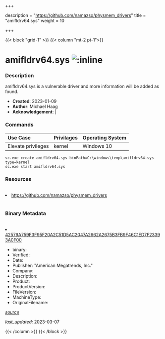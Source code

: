 +++

description = "https://github.com/namazso/physmem_drivers"
title = "amifldrv64.sys"
weight = 10

+++


{{< block "grid-1" >}}
{{< column "mt-2 pt-1">}}




# amifldrv64.sys ![:inline](/images/twitter_verified.png) 



### Description


amifldrv64.sys is a vulnerable driver and more information will be added as found.


- **Created**: 2023-01-09
- **Author**: Michael Haag
- **Acknowledgement**:  | [](https://twitter.com/)

### Commands

| Use Case | Privilages | Operating System | 
|:---- | ---- | ---- |
| Elevate privileges | kernel | Windows 10 |

```
sc.exe create amifldrv64.sys binPath=C:\windows\temp\amifldrv64.sys type=kernel
sc.exe start amifldrv64.sys
```

### Resources
<br>


<li><a href=" https://github.com/namazso/physmem_drivers"> https://github.com/namazso/physmem_drivers</a></li>


<br>


### Binary Metadata
<br>



<li><a href="https://www.virustotal.com/gui/file/42579A759F3F95F20A2C51D5AC2047A2662A2675B3FB9F46C1ED7F23393A0F00">42579A759F3F95F20A2C51D5AC2047A2662A2675B3FB9F46C1ED7F23393A0F00</a></li>



- binary: 
- Verified: 
- Date: 
- Publisher: &#34;American Megatrends, Inc.&#34;
- Company: 
- Description: 
- Product: 
- ProductVersion: 
- FileVersion: 
- MachineType: 
- OriginalFilename: 

[*source*](https://github.com/magicsword-io/LOLDrivers/tree/main/yaml/amifldrv64.sys.yml)

*last_updated:* 2023-03-07


{{< /column >}}
{{< /block >}}

